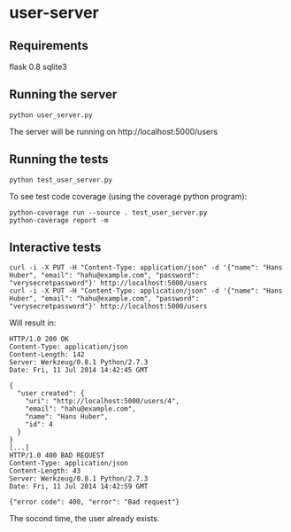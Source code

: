 user-server
===========

Requirements
------------

flask 0.8
sqlite3

Running the server
------------------

```
python user_server.py
```

The server will be running on http://localhost:5000/users

Running the tests
-----------------

```
python test_user_server.py
```

To see test code coverage (using the coverage python program):

```
python-coverage run --source . test_user_server.py
python-coverage report -m
```

Interactive tests
-----------------

```
curl -i -X PUT -H "Content-Type: application/json" -d '{"name": "Hans Huber", "email": "hahu@example.com", "password": "verysecretpassword"}' http://localhost:5000/users
curl -i -X PUT -H "Content-Type: application/json" -d '{"name": "Hans Huber", "email": "hahu@example.com", "password": "verysecretpassword"}' http://localhost:5000/users
```

Will result in:

```
HTTP/1.0 200 OK
Content-Type: application/json
Content-Length: 142
Server: Werkzeug/0.8.1 Python/2.7.3
Date: Fri, 11 Jul 2014 14:42:45 GMT

{
  "user created": {
    "uri": "http://localhost:5000/users/4",
    "email": "hahu@example.com",
    "name": "Hans Huber",
    "id": 4
  }
}
[...]
HTTP/1.0 400 BAD REQUEST
Content-Type: application/json
Content-Length: 43
Server: Werkzeug/0.8.1 Python/2.7.3
Date: Fri, 11 Jul 2014 14:42:59 GMT

{"error code": 400, "error": "Bad request"}
```

The socond time, the user already exists.